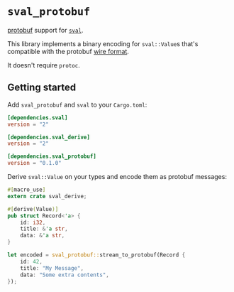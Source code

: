 # `sval_protobuf`

[protobuf](https://protobuf.dev/) support for [`sval`](https://docs.rs/sval/latest/sval/).

This library implements a binary encoding for `sval::Value`s that's compatible with the
protobuf [wire format](https://protobuf.dev/programming-guides/encoding/).

It doesn't require `protoc`.

## Getting started

Add `sval_protobuf` and `sval` to your `Cargo.toml`:

```toml
[dependencies.sval]
version = "2"

[dependencies.sval_derive]
version = "2"

[dependencies.sval_protobuf]
version = "0.1.0"
```

Derive `sval::Value` on your types and encode them as protobuf messages:

```rust
#[macro_use]
extern crate sval_derive;

#[derive(Value)]
pub struct Record<'a> {
    id: i32,
    title: &'a str,
    data: &'a str,
}

let encoded = sval_protobuf::stream_to_protobuf(Record {
    id: 42,
    title: "My Message",
    data: "Some extra contents",
});
```
